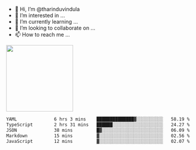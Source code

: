 - 👋 Hi, I’m @tharinduvindula
- 👀 I’m interested in ...
- 🌱 I’m currently learning ...
- 💞️ I’m looking to collaborate on ...
- 📫 How to reach me ...

<!---
tharinduvindula/tharinduvindula is a ✨ special ✨ repository because its `README.md` (this file) appears on your GitHub profile.
You can click the Preview link to take a look at your changes.
--->

<img height="180em" src="https://github-readme-stats.vercel.app/api?username=tharinduvindula&show_icons=true&hide_border=false&&count_private=true&include_all_commits=true" />


<!--START_SECTION:waka-->

```txt
YAML              6 hrs 3 mins    ██████████████▓░░░░░░░░░░   58.19 %
TypeScript        2 hrs 31 mins   ██████░░░░░░░░░░░░░░░░░░░   24.27 %
JSON              38 mins         █▓░░░░░░░░░░░░░░░░░░░░░░░   06.09 %
Markdown          15 mins         ▓░░░░░░░░░░░░░░░░░░░░░░░░   02.56 %
JavaScript        12 mins         ▓░░░░░░░░░░░░░░░░░░░░░░░░   02.07 %
```

<!--END_SECTION:waka-->
